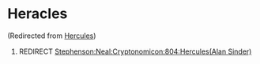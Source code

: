 
# Heracles

(Redirected from [Hercules](/hercules))

1. REDIRECT [Stephenson:Neal:Cryptonomicon:804:Hercules(Alan Sinder)](/stephenson-neal-cryptonomicon-804-hercules-alan-sinder)
